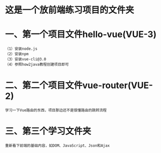 # 这是一个放前端练习项目的文件夹
# 一、第一个项目文件hello-vue(VUE-3)
    （1）安装node.js
    （2）安装npm
    （3）安装vue-cli@3.0
    （4）参照how2java教程创建项目即可

# 二、第二个项目文件vue-router(VUE-2)
    学习一下Vue路由的东西，项目那边还不是很懂路由的跳转流程

# 三、第三个学习文件夹
    重新看下前端的基础内容，如DOM、JavaScript、Json和Ajax

